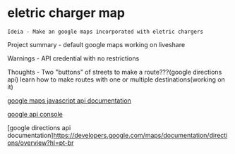 # eletric charger map
    Ideia - Make an google maps incorporated with eletric chargers

Project summary -
    default google maps working on liveshare

Warnings -
    API credential with no restrictions

Thoughts -
    Two "buttons" of streets to make a route???(google directions api)
    learn how to make routes with one or multiple destinations(working on it)
    

[google maps javascript api documentation](https://developers.google.com/maps/documentation/javascript/directions?hl=pt-br#:~:text=To%20use%20directions%20in%20the,upon%20receipt%20of%20the%20response)

[google api console](https://console.cloud.google.com/google/maps-apis/api-list?project=eletric-charger-map&hl=pt-br)

[google directions api documentation]https://developers.google.com/maps/documentation/directions/overview?hl=pt-br